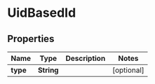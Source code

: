

# UidBasedId


## Properties

| Name | Type | Description | Notes |
|------------ | ------------- | ------------- | -------------|
|**type** | **String** |  |  [optional] |



